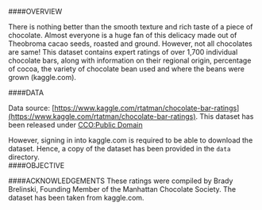 ####OVERVIEW

There is nothing better than the smooth texture and rich taste of a piece of chocolate. Almost everyone is a huge fan of this delicacy made out of Theobroma cacao seeds, roasted and ground. 
However, not all chocolates are same!
This dataset contains expert ratings of over 1,700 individual chocolate bars, along with information on their regional origin, percentage of cocoa, the variety of chocolate bean used and where the beans were grown (kaggle.com).

####DATA

Data source: [https://www.kaggle.com/rtatman/chocolate-bar-ratings](https://www.kaggle.com/rtatman/chocolate-bar-ratings).
This dataset has been released under [CCO:Public Domain](https://creativecommons.org/publicdomain/zero/1.0/)

However, signing in into kaggle.com is required to be able to download the dataset. Hence, a copy of the dataset has been provided in the ```data``` directory.			
####OBJECTIVE




####ACKNOWLEDGEMENTS
These ratings were compiled by Brady Brelinski, Founding Member of the Manhattan Chocolate Society. The dataset has been taken from kaggle.com.

